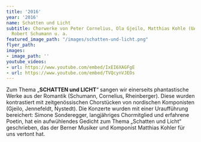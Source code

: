 ```yaml
---
title: '2016'
year: '2016'
name: Schatten und Licht
subtitle: Chorwerke von Peter Cornelius, Ola Gjeilo, Matthias Kohle (UA), Knut Nystedt,
  Robert Schumann u. a.
featured_image_path: "/images/schatten-und-licht.png"
flyer_path: 
images:
- image_path: ''
youtube_videos:
- url: https://www.youtube.com/embed/IxEI6XAGFgE
- url: https://www.youtube.com/embed/TVQcynVJEOs
---
```


Zum Thema „**SCHATTEN und LICHT**“ sangen wir einerseits phantastische Werke aus der Romantik (Schumann, Cornelius, Rheinberger). Diese wurden kontrastiert mit zeitgen&ouml;ssischen Chorst&uuml;cken von nordischen Komponisten (Gjeilo, Jennefeldt, Nystedt). Die Konzerte wurden mit einer Urauff&uuml;hrung bereichert: Simone Sonderegger, langj&auml;hriges Chormitglied und erfahrene Poetin, hat ein aufw&uuml;hlendes Gedicht zum Thema „Schatten und Licht“ geschrieben, das der Berner Musiker und Komponist Matthias Kohler f&uuml;r uns vertont hat.